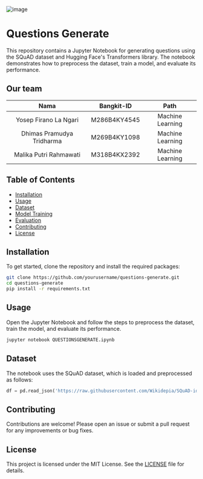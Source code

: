 ![image](https://github.com/user-attachments/assets/1090c2f1-e1f6-4c71-a9ce-37d8e457bf75)


# Questions Generate

This repository contains a Jupyter Notebook for generating questions using the SQuAD dataset and Hugging Face's Transformers library. The notebook demonstrates how to preprocess the dataset, train a model, and evaluate its performance.

## Our team 
|          Nama         | Bangkit-ID |       Path       |
|:---------------------:|:----------:|:----------------:|
|   Yosep Firano La Ngari  |   M286B4KY4545  | Machine Learning |
|  Dhimas Pramudya Tridharma  |  M269B4KY1098   | Machine Learning |
|   Malika Putri Rahmawati    |  M318B4KX2392   |  Machine Learning |

## Table of Contents

- [Installation](#installation)
- [Usage](#usage)
- [Dataset](#dataset)
- [Model Training](#model-training)
- [Evaluation](#evaluation)
- [Contributing](#contributing)
- [License](#license)

## Installation

To get started, clone the repository and install the required packages:

```bash
git clone https://github.com/yourusername/questions-generate.git
cd questions-generate
pip install -r requirements.txt
```

## Usage

Open the Jupyter Notebook and follow the steps to preprocess the dataset, train the model, and evaluate its performance.

```bash
jupyter notebook QUESTIONSGENERATE.ipynb
```

## Dataset

The notebook uses the SQuAD dataset, which is loaded and preprocessed as follows:

```python
df = pd.read_json('https://raw.githubusercontent.com/Wikidepia/SQuAD-id/refs/heads/master/data/train-SQuAD-id.json')
```

## Contributing

Contributions are welcome! Please open an issue or submit a pull request for any improvements or bug fixes.

## License

This project is licensed under the MIT License. See the [LICENSE](LICENSE) file for details.
